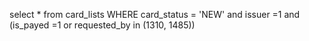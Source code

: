 select * from card_lists WHERE card_status = 'NEW'
and issuer =1 and (is_payed =1 or requested_by in (1310, 1485))
